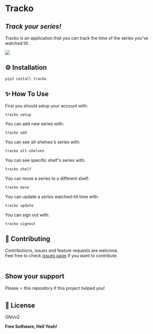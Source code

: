 # Tracko
## _Track your series!_

Tracko is an application that you can track the time of the series you've watched till.


![](https://revisto.ir/static/projects-cover/tracko.jpg)


## ⚙️ Installation

```sh
pip3 install tracko
```

## ✨ How To Use

First you should setup your account with: 

```sh
tracko setup
```

You can add new series with:

```sh
tracko add
```

You can see all-shelves's series with:

```sh
tracko all-shelves
```

You can see specific shelf's series with:

```sh
tracko shelf
```

You can move a series to a different shelf:

```sh
tracko move
```

You can update a series watched-till time with:

```sh
tracko update
```

You can sign out with:

```sh
tracko signout
```


## 🤝 Contributing

Contributions, issues and feature requests are welcome.<br />
Feel free to check [issues page](https://github.com/revisto/tracko2/issues) if you want to contribute.<br /><br />


## Show your support

Please ⭐️ this repository if this project helped you!


## 📝 License

GNUv2

**Free Software, Hell Yeah!**
